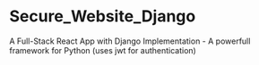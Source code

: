 # Secure_Website_Django
A Full-Stack React App with Django Implementation - A powerfull framework for Python (uses jwt for authentication)

